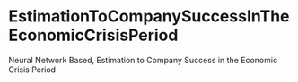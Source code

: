# EstimationToCompanySuccessInTheEconomicCrisisPeriod
Neural Network Based, Estimation to Company Success in the Economic Crisis Period
